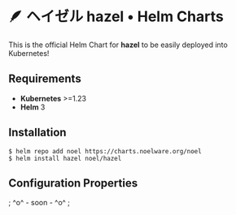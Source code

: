 # 🪶 ヘイゼル hazel • Helm Charts
This is the official Helm Chart for **hazel** to be easily deployed into Kubernetes!

## Requirements
- **Kubernetes** >=1.23
- **Helm** 3

## Installation
```shell
$ helm repo add noel https://charts.noelware.org/noel
$ helm install hazel noel/hazel
```

## Configuration Properties
; ^o^ - soon - ^o^ ;
